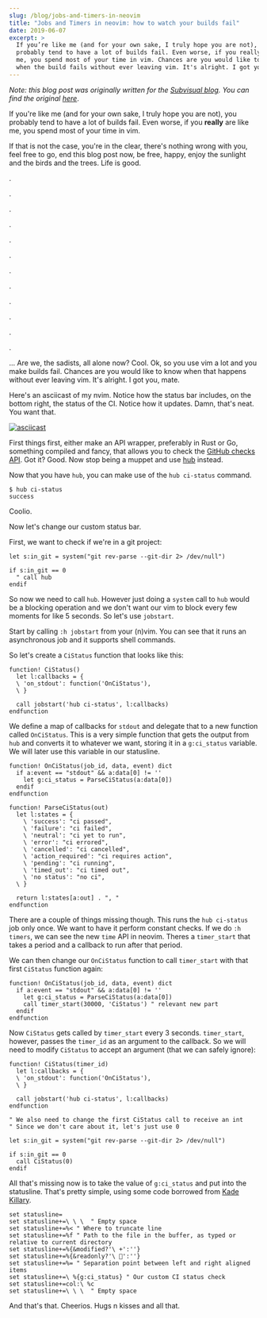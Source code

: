 ```yaml
---
slug: /blog/jobs-and-timers-in-neovim
title: "Jobs and Timers in neovim: how to watch your builds fail"
date: 2019-06-07
excerpt: >
  If you’re like me (and for your own sake, I truly hope you are not), you
  probably tend to have a lot of builds fail. Even worse, if you really are like
  me, you spend most of your time in vim. Chances are you would like to know
  when the build fails without ever leaving vim. It's alright. I got you.
---
```


*Note: this blog post was originally written for the [Subvisual blog][sv-blog].
You can find the original [here][original-post]*.

If you're like me (and for your own sake, I truly hope you are not), you
probably tend to have a lot of builds fail. Even worse, if you **really** are
like me, you spend most of your time in vim.

If that is not the case, you're in the clear, there's nothing wrong with you,
feel free to go, end this blog post now, be free, happy, enjoy the sunlight and
the birds and the trees. Life is good.

.

.

.

.

.

.

.

.

.

.

.

.

... Are we, the sadists, all alone now? Cool. Ok, so you use vim a lot and you
make builds fail. Chances are you would like to know when that happens without
ever leaving vim. It's alright. I got you, mate.

Here's an asciicast of my nvim. Notice how the status bar includes, on the
bottom right, the status of the CI. Notice how it updates. Damn, that's neat.
You want that.

[![asciicast][asciicast-svg]][asciicast]

First things first, either make an API wrapper, preferably in Rust or Go,
something compiled and fancy, that allows you to check the [GitHub checks
API][gh-checks-api]. Got it? Good. Now stop being a muppet and use [hub][hub]
instead.

Now that you have `hub`, you can make use of the `hub ci-status` command.

```shell
$ hub ci-status
success
```

Coolio.

Now let's change our custom status bar.

First, we want to check if we're in a git project:

```vim
let s:in_git = system("git rev-parse --git-dir 2> /dev/null")

if s:in_git == 0
  " call hub
endif
```

So now we need to call `hub`. However just doing a `system` call to `hub` would
be a blocking operation and we don't want our vim to block every few
moments for like 5 seconds. So let's use `jobstart`.

Start by calling `:h jobstart` from your (n)vim. You can see that it runs an
asynchronous job and it supports shell commands.

So let's create a `CiStatus` function that looks like this:

```vim
function! CiStatus()
  let l:callbacks = {
  \ 'on_stdout': function('OnCiStatus'),
  \ }

  call jobstart('hub ci-status', l:callbacks)
endfunction
```

We define a map of callbacks for `stdout` and delegate that to a new function
called `OnCiStatus`. This is a very simple function that gets the output from
`hub` and converts it to whatever we want, storing it in a `g:ci_status`
variable. We will later use this variable in our statusline.

```vim
function! OnCiStatus(job_id, data, event) dict
  if a:event == "stdout" && a:data[0] != ''
    let g:ci_status = ParseCiStatus(a:data[0])
  endif
endfunction

function! ParseCiStatus(out)
  let l:states = {
    \ 'success': "ci passed",
    \ 'failure': "ci failed",
    \ 'neutral': "ci yet to run",
    \ 'error': "ci errored",
    \ 'cancelled': "ci cancelled",
    \ 'action_required': "ci requires action",
    \ 'pending': "ci running",
    \ 'timed_out': "ci timed out",
    \ 'no status': "no ci",
  \ }

  return l:states[a:out] . ", "
endfunction
```

There are a couple of things missing though. This runs the `hub ci-status` job
only once. We want to have it perform constant checks. If we do `:h timers`, we
can see the new `time` API in neovim. Theres a `timer_start` that takes a period
and a callback to run after that period.

We can then change our `OnCiStatus` function to call `timer_start` with that
first `CiStatus` function again:

```vim
function! OnCiStatus(job_id, data, event) dict
  if a:event == "stdout" && a:data[0] != ''
    let g:ci_status = ParseCiStatus(a:data[0])
    call timer_start(30000, 'CiStatus') " relevant new part
  endif
endfunction
```

Now `CiStatus` gets called by `timer_start` every 3 seconds. `timer_start`,
however, passes the `timer_id` as an argument to the callback. So we will need
to modify `CiStatus` to accept an argument (that we can safely ignore):

```vim
function! CiStatus(timer_id)
  let l:callbacks = {
  \ 'on_stdout': function('OnCiStatus'),
  \ }

  call jobstart('hub ci-status', l:callbacks)
endfunction

" We also need to change the first CiStatus call to receive an int
" Since we don't care about it, let's just use 0

let s:in_git = system("git rev-parse --git-dir 2> /dev/null")

if s:in_git == 0
  call CiStatus(0)
endif
```

All that's missing now is to take the value of `g:ci_status` and put into the
statusline. That's pretty simple, using some code borrowed from [Kade
Killary][kade-killary].

```vim
set statusline=
set statusline+=\ \ \  " Empty space
set statusline+=%< " Where to truncate line
set statusline+=%f " Path to the file in the buffer, as typed or relative to current directory
set statusline+=%{&modified?'\ +':''}
set statusline+=%{&readonly?'\ ':''}
set statusline+=%= " Separation point between left and right aligned items
set statusline+=\ %{g:ci_status} " Our custom CI status check
set statusline+=col:\ %c
set statusline+=\ \ \  " Empty space
```

And that's that. Cheerios. Hugs n kisses and all that.

[hub]: https://hub.github.com/
[gh-checks-api]: https://developer.github.com/v3/checks/
[asciicast]: https://asciinema.org/a/5ynHiyckpQmQP7oWYI6HsVKKI
[asciicast-svg]: https://asciinema.org/a/5ynHiyckpQmQP7oWYI6HsVKKI.svg
[kade-killary]: https://kadekillary.work/post/statusline-vim/
[original-post]: https://subvisual.com/blog/posts/jobs-and-timers-in-neovim-how-to-watch-your-builds-fail/
[sv-blog]: https://subvisual.com/blog

